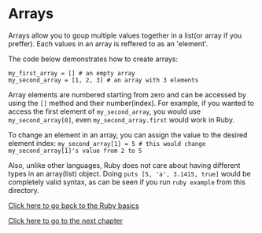 # Arrays

Arrays allow you to goup multiple values together in a list(or array if you preffer).
Each values in an array is reffered to as an 'element'.

The code below demonstrates how to create arrays:
```
my_first_array = [] # an empty array
my_second_array = [1, 2, 3] # an array with 3 elements
```

Array elements are numbered starting from zero and can be accessed by using the `[]` method and their number(index).
For example, if you wanted to access the first element of `my_second_array`, you would use `my_second_array[0]`, even `my_second_array.first` would work in Ruby.

To change an element in an array, you can assign the value to the desired element index:
`my_second_array[1] = 5 # this would change my_second_array[1]'s value from 2 to 5`

Also, unlike other languages, Ruby does not care about having different types in an array(list) object.
Doing `puts [5, 'a', 3.1415, true]` would be completely valid syntax, as can be seen if you run `ruby example` from this directory.

[Click here to go back to the Ruby basics](../)

[Click here to go to the next chapter](../hashes_and_symbols/)
